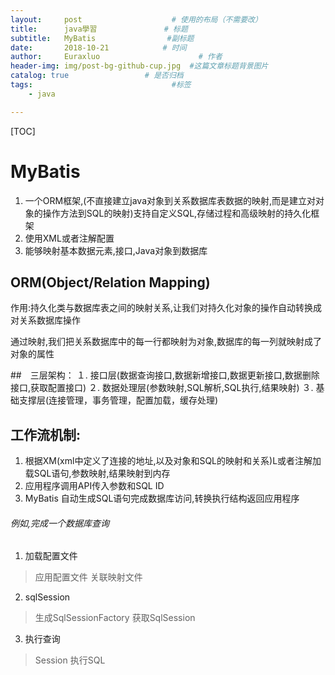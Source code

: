 ```yaml
---
layout:     post                    # 使用的布局（不需要改）
title:      java學習               # 标题 
subtitle:   MyBatis                #副标题
date:       2018-10-21            # 时间
author:     Euraxluo                      # 作者
header-img: img/post-bg-github-cup.jpg  #这篇文章标题背景图片
catalog: true                 # 是否归档
tags:                               #标签
    - java

---
```

[TOC]
# MyBatis
1. 一个ORM框架,(不直接建立java对象到关系数据库表数据的映射,而是建立对对象的操作方法到SQL的映射)支持自定义SQL,存储过程和高级映射的持久化框架
2. 使用XML或者注解配置
3. 能够映射基本数据元素,接口,Java对象到数据库

## ORM(Object/Relation Mapping)
作用:持久化类与数据库表之间的映射关系,让我们对持久化对象的操作自动转换成对关系数据库操作

通过映射,我们把关系数据库中的每一行都映射为对象,数据库的每一列就映射成了对象的属性

##　三层架构：
１.	接口层(数据查询接口,数据新增接口,数据更新接口,数据删除接口,获取配置接口)
２.	数据处理层(参数映射,SQL解析,SQL执行,结果映射)
３.	基础支撑层(连接管理，事务管理，配置加载，缓存处理)

## 工作流机制:
1. 根据XM(xml中定义了连接的地址,以及对象和SQL的映射和关系)L或者注解加载SQL语句,参数映射,结果映射到内存
2. 应用程序调用API传入参数和SQL ID
3. MyBatis 自动生成SQL语句完成数据库访问,转换执行结构返回应用程序

###### 例如,完成一个数据库查询
1. 加载配置文件
>应用配置文件
>关联映射文件

2. sqlSession
>生成SqlSessionFactory
>获取SqlSession

3. 执行查询
>Session 执行SQL